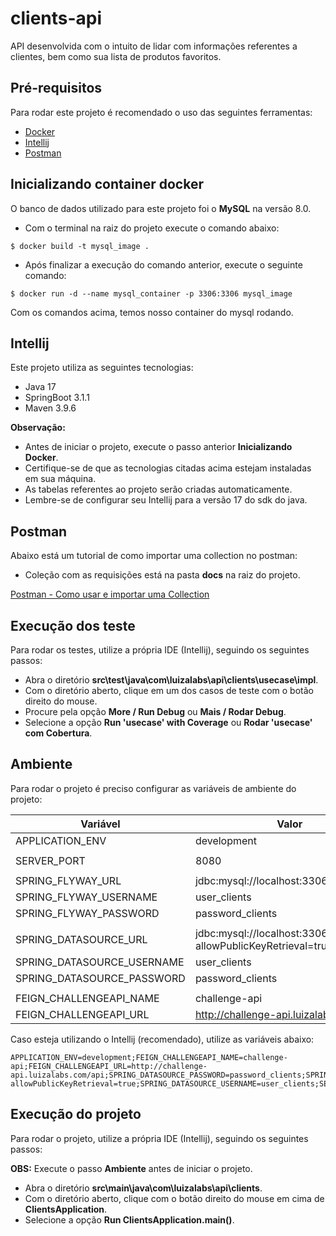 # clients-api

API desenvolvida com o intuito de lidar com informações referentes a clientes, bem como sua lista de produtos favoritos.

## Pré-requisitos

Para rodar este projeto é recomendado o uso das seguintes ferramentas:

- [Docker](https://www.docker.com/products/docker-desktop/)
- [Intellij](https://www.jetbrains.com/idea/download)
- [Postman](https://www.postman.com/downloads/)

## Inicializando container docker

O banco de dados utilizado para este projeto foi o **MySQL** na versão 8.0.

- Com o terminal na raiz do projeto execute o comando abaixo:

```
$ docker build -t mysql_image .
```

- Após finalizar a execução do comando anterior, execute o seguinte comando:

```
$ docker run -d --name mysql_container -p 3306:3306 mysql_image
```

Com os comandos acima, temos nosso container do mysql rodando.

## Intellij

Este projeto utiliza as seguintes tecnologias:

- Java 17
- SpringBoot 3.1.1
- Maven 3.9.6

**Observação:**

- Antes de iniciar o projeto, execute o passo anterior **Inicializando Docker**.
- Certifique-se de que as tecnologias citadas acima estejam instaladas em sua máquina.
- As tabelas referentes ao projeto serão criadas automaticamente.
- Lembre-se de configurar seu Intellij para a versão 17 do sdk do java.

## Postman

Abaixo está um tutorial de como importar uma collection no postman:

- Coleção com as requisições está na pasta **docs** na raiz do projeto.

[Postman - Como usar e importar uma Collection](https://suporte.agoraos.com.br/hc/pt-br/articles/5671239767579-Postman-Como-usar-e-importar-uma-Collection)

## Execução dos teste

Para rodar os testes, utilize a própria IDE (Intellij), seguindo os seguintes passos:

- Abra o diretório **src\test\java\com\luizalabs\api\clients\usecase\impl**.
- Com o diretório aberto, clique em um dos casos de teste com o botão direito do mouse.
- Procure pela opção **More / Run Debug** ou **Mais / Rodar Debug**.
- Selecione a opção **Run 'usecase' with Coverage** ou **Rodar 'usecase' com Cobertura**.

## Ambiente

Para rodar o projeto é preciso configurar as variáveis de ambiente do projeto:

| Variável                   | Valor                                                               |
|----------------------------|---------------------------------------------------------------------|
| APPLICATION_ENV            | development                                                         |
|                            |                                                                     |
| SERVER_PORT                | 8080                                                                |
|                            |                                                                     |
| SPRING_FLYWAY_URL          | jdbc:mysql://localhost:3306/db_clients                              |
| SPRING_FLYWAY_USERNAME     | user_clients                                                        |
| SPRING_FLYWAY_PASSWORD     | password_clients                                                    |
|                            |                                                                     |
| SPRING_DATASOURCE_URL      | jdbc:mysql://localhost:3306/db_clients?allowPublicKeyRetrieval=true |
| SPRING_DATASOURCE_USERNAME | user_clients                                                        |
| SPRING_DATASOURCE_PASSWORD | password_clients                                                    |
|                            |                                                                     |
| FEIGN_CHALLENGEAPI_NAME    | challenge-api                                                       |
| FEIGN_CHALLENGEAPI_URL     | http://challenge-api.luizalabs.com/api                              |

Caso esteja utilizando o Intellij (recomendado), utilize as variáveis abaixo:

```
APPLICATION_ENV=development;FEIGN_CHALLENGEAPI_NAME=challenge-api;FEIGN_CHALLENGEAPI_URL=http://challenge-api.luizalabs.com/api;SPRING_DATASOURCE_PASSWORD=password_clients;SPRING_DATASOURCE_URL=jdbc:mysql://localhost:3306/db_clients?allowPublicKeyRetrieval=true;SPRING_DATASOURCE_USERNAME=user_clients;SERVER_PORT=8080;SPRING_FLYWAY_PASSWORD=password_clients;SPRING_FLYWAY_URL=jdbc:mysql://localhost:3306/db_clients;SPRING_FLYWAY_USERNAME=user_clients
```

## Execução do projeto

Para rodar o projeto, utilize a própria IDE (Intellij), seguindo os seguintes passos:

**OBS:** Execute o passo **Ambiente** antes de iniciar o projeto.

- Abra o diretório **src\main\java\com\luizalabs\api\clients**.
- Com o diretório aberto, clique com o botão direito do mouse em cima de **ClientsApplication**.
- Selecione a opção **Run ClientsApplication.main()**.